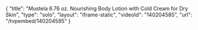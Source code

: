 {
    "title": "Mustela 6.76 oz. Nourishing Body Lotion with Cold Cream for Dry Skin",
    "type": "solo",
    "layout": "iframe-static",
    "videoId": "140204585",
    "url": "\/tvpembed\/140204585"
}